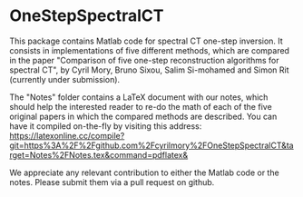 # OneStepSpectralCT
This package contains Matlab code for spectral CT one-step inversion. 
It consists in implementations of five different methods, which are compared
in the paper "Comparison of five one-step reconstruction algorithms for spectral CT",
by Cyril Mory, Bruno Sixou, Salim Si-mohamed and Simon Rit (currently under submission).

The "Notes" folder contains a LaTeX document with our notes, which should help the 
interested reader to re-do the math of each of the five original papers in which the compared
methods are described. You can have it compiled on-the-fly by visiting this address:
https://latexonline.cc/compile?git=https%3A%2F%2Fgithub.com%2Fcyrilmory%2FOneStepSpectralCT&target=Notes%2FNotes.tex&command=pdflatex&

We appreciate any relevant contribution to either the Matlab code or the notes. Please
submit them via a pull request on github. 
